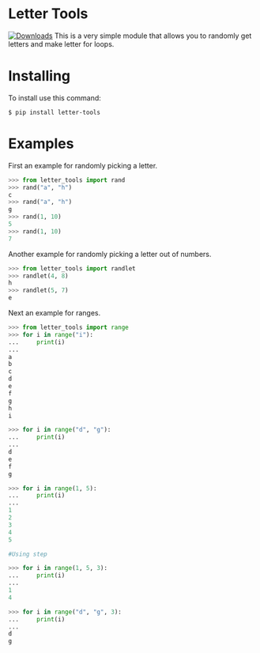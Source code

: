 # Letter Tools
[![Downloads](https://pepy.tech/badge/letter-tools/month)](https://pepy.tech/project/letter-tools)
This is a very simple module that allows you to randomly get letters and make letter for loops.

# Installing
To install use this command:
```shell
$ pip install letter-tools
```

# Examples
First an example for randomly picking a letter.
```py
>>> from letter_tools import rand
>>> rand("a", "h")
c
>>> rand("a", "h")
g
>>> rand(1, 10)
5
>>> rand(1, 10)
7
```
Another example for randomly picking a letter out of numbers.

```py
>>> from letter_tools import randlet
>>> randlet(4, 8)
h
>>> randlet(5, 7)
e
```

Next an example for ranges.

```py
>>> from letter_tools import range
>>> for i in range("i"):
...     print(i)
...
a
b
c
d
e
f
g
h
i

>>> for i in range("d", "g"):
...     print(i)
...
d
e
f
g

>>> for i in range(1, 5):
...     print(i)
...
1
2
3
4
5

#Using step

>>> for i in range(1, 5, 3):
...     print(i)
...
1
4

>>> for i in range("d", "g", 3):
...     print(i)
...
d
g
```